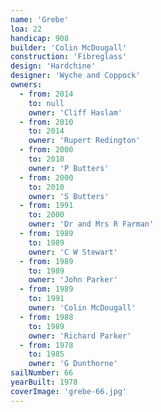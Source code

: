 ```yaml
---
name: 'Grebe'
loa: 22
handicap: 908
builder: 'Colin McDougall'
construction: 'Fibreglass'
design: 'Hardchine'
designer: 'Wyche and Coppock'
owners:
  - from: 2014
    to: null
    owner: 'Cliff Haslam'
  - from: 2010
    to: 2014
    owner: 'Rupert Redington'
  - from: 2000
    to: 2010
    owner: 'P Butters'
  - from: 2000
    to: 2010
    owner: 'S Butters'
  - from: 1991
    to: 2000
    owner: 'Dr and Mrs R Farman'
  - from: 1989
    to: 1989
    owner: 'C W Stewart'
  - from: 1989
    to: 1989
    owner: 'John Parker'
  - from: 1989
    to: 1991
    owner: 'Colin McDougall'
  - from: 1988
    to: 1989
    owner: 'Richard Parker'
  - from: 1978
    to: 1985
    owner: 'G Dunthorne'
sailNumber: 66
yearBuilt: 1978
coverImage: 'grebe-66.jpg'
---
```


